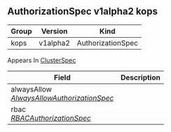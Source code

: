 ## AuthorizationSpec v1alpha2 kops

Group        | Version     | Kind
------------ | ---------- | -----------
kops | v1alpha2 | AuthorizationSpec





<aside class="notice">
Appears In  <a href="#clusterspec-v1alpha2-kops">ClusterSpec</a> </aside>

Field        | Description
------------ | -----------
alwaysAllow <br /> *[AlwaysAllowAuthorizationSpec](#alwaysallowauthorizationspec-v1alpha2-kops)*    | 
rbac <br /> *[RBACAuthorizationSpec](#rbacauthorizationspec-v1alpha2-kops)*    | 

